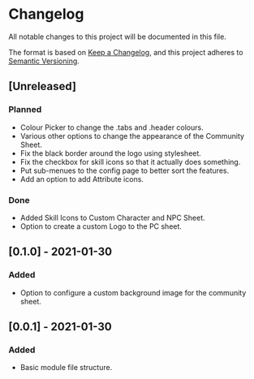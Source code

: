 # Changelog
All notable changes to this project will be documented in this file.

The format is based on [Keep a Changelog](https://keepachangelog.com/en/1.0.0/),
and this project adheres to [Semantic Versioning](https://semver.org/spec/v2.0.0.html).

## [Unreleased]
### Planned
- Colour Picker to change the .tabs and .header colours.
- Various other options to change the appearance of the Community Sheet.
- Fix the black border around the logo using stylesheet.
- Fix the checkbox for skill icons so that it actually does something.
- Put sub-menues to the config page to better sort the features.
- Add an option to add Attribute icons.
### Done
- Added Skill Icons to Custom Character and NPC Sheet.
- Option to create a custom Logo to the PC sheet.

## [0.1.0] - 2021-01-30
### Added
- Option to configure a custom background image for the community sheet.

## [0.0.1] - 2021-01-30
### Added
- Basic module file structure.